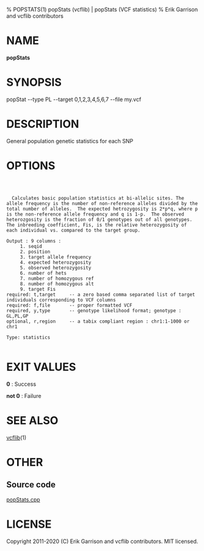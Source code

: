 % POPSTATS(1) popStats (vcflib) | popStats (VCF statistics)
% Erik Garrison and vcflib contributors

# NAME

**popStats**

# SYNOPSIS

popStat --type PL --target 0,1,2,3,4,5,6,7 --file my.vcf

# DESCRIPTION

General population genetic statistics for each SNP



# OPTIONS

```



  Calculates basic population statistics at bi-allelic sites. The allele frequency is the number of non-reference alleles divided by the total number of alleles.  The expected hetrozygosity is 2*p*q, where p is the non-reference allele frequency and q is 1-p.  The observed heterozgosity is the fraction of 0/1 genotypes out of all genotypes.  The inbreeding coefficient, Fis, is the relative heterozygosity of each individual vs. compared to the target group.

Output : 9 columns :                 
     1. seqid                        
     2. position                     
     3. target allele frequency      
     4. expected heterozygosity      
     5. observed heterozygosity      
     6. number of hets               
     7. number of homozygous ref     
     8. number of homozygous alt     
     9. target Fis                   
required: t,target     -- a zero based comma separated list of target individuals corresponding to VCF columns        
required: f,file       -- proper formatted VCF                                                                        
required, y,type       -- genotype likelihood format; genotype : GL,PL,GP                                             
optional, r,region     -- a tabix compliant region : chr1:1-1000 or chr1                                              

Type: statistics


```





# EXIT VALUES

**0**
: Success

**not 0**
: Failure

# SEE ALSO



[vcflib](./vcflib.md)(1)



# OTHER

## Source code

[popStats.cpp](https://github.com/vcflib/vcflib/blob/master/src/popStats.cpp)

# LICENSE

Copyright 2011-2020 (C) Erik Garrison and vcflib contributors. MIT licensed.

<!--
  Created with ./scripts/bin2md.rb scripts/bin2md-template.erb
-->
